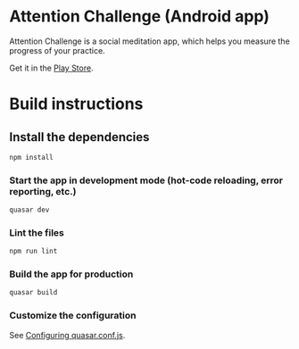 # Attention Challenge (Android app)

Attention Challenge is a social meditation app, which helps you measure the progress of your practice.

Get it in the [Play Store](https://play.google.com/store/apps/details?id=org.supersapiens.achallenge).

# Build instructions

## Install the dependencies
```bash
npm install
```

### Start the app in development mode (hot-code reloading, error reporting, etc.)
```bash
quasar dev
```

### Lint the files
```bash
npm run lint
```

### Build the app for production
```bash
quasar build
```

### Customize the configuration
See [Configuring quasar.conf.js](https://quasar.dev/quasar-cli/quasar-conf-js).
